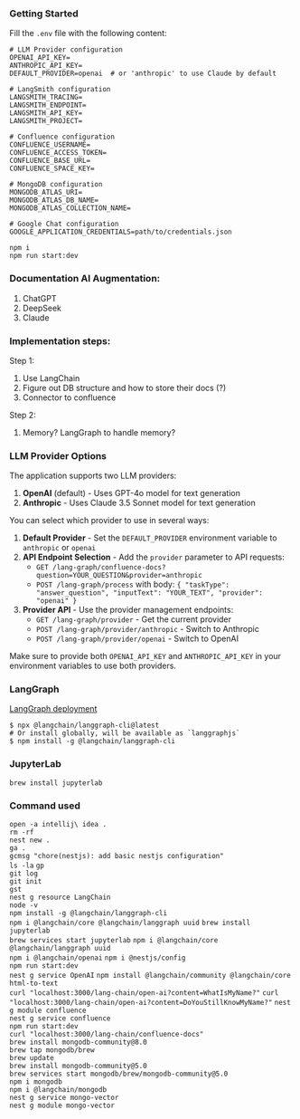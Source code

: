 ### Getting Started

Fill the `.env` file with the following content:

```
# LLM Provider configuration
OPENAI_API_KEY=
ANTHROPIC_API_KEY=
DEFAULT_PROVIDER=openai  # or 'anthropic' to use Claude by default

# LangSmith configuration
LANGSMITH_TRACING=
LANGSMITH_ENDPOINT=
LANGSMITH_API_KEY=
LANGSMITH_PROJECT=

# Confluence configuration
CONFLUENCE_USERNAME=
CONFLUENCE_ACCESS_TOKEN=
CONFLUENCE_BASE_URL=
CONFLUENCE_SPACE_KEY=

# MongoDB configuration
MONGODB_ATLAS_URI=
MONGODB_ATLAS_DB_NAME=
MONGODB_ATLAS_COLLECTION_NAME=

# Google Chat configuration
GOOGLE_APPLICATION_CREDENTIALS=path/to/credentials.json
```

`npm i`  
`npm run start:dev`  

### Documentation AI Augmentation:

1. ChatGPT
2. DeepSeek
3. Claude

### Implementation steps:

Step 1:

1. Use LangChain
2. Figure out DB structure and how to store their docs (?)
3. Connector to confluence

Step 2:

1. Memory? LangGraph to handle memory?

### LLM Provider Options

The application supports two LLM providers:
1. **OpenAI** (default) - Uses GPT-4o model for text generation
2. **Anthropic** - Uses Claude 3.5 Sonnet model for text generation

You can select which provider to use in several ways:

1. **Default Provider** - Set the `DEFAULT_PROVIDER` environment variable to `anthropic` or `openai`
2. **API Endpoint Selection** - Add the `provider` parameter to API requests:
   - `GET /lang-graph/confluence-docs?question=YOUR_QUESTION&provider=anthropic`
   - `POST /lang-graph/process` with body: `{ "taskType": "answer_question", "inputText": "YOUR_TEXT", "provider": "openai" }`
3. **Provider API** - Use the provider management endpoints:
   - `GET /lang-graph/provider` - Get the current provider
   - `POST /lang-graph/provider/anthropic` - Switch to Anthropic
   - `POST /lang-graph/provider/openai` - Switch to OpenAI

Make sure to provide both `OPENAI_API_KEY` and `ANTHROPIC_API_KEY` in your environment variables to use both providers.

### LangGraph
[LangGraph deployment](https://langchain-ai.github.io/langgraphjs/tutorials/deployment/)  


```
$ npx @langchain/langgraph-cli@latest
# Or install globally, will be available as `langgraphjs`
$ npm install -g @langchain/langgraph-cli
```

### JupyterLab

`brew install jupyterlab`

[//]: # (To start jupyterlab now and restart at login:)
[//]: # (brew services start jupyterlab)
[//]: # (Or, if you don't want/need a background service you can just run:)
[//]: # (/opt/homebrew/opt/jupyterlab/bin/jupyter-lab)

### Command used
`open -a intellij\ idea .`  
`rm -rf`  
`nest new .`  
`ga .`  
`gcmsg "chore(nestjs): add basic nestjs configuration"`  
`ls -la`
`gp`  
`git log`   
`git init`  
`gst`  
`nest g resource LangChain`  
`node -v`  
`npm install -g @langchain/langgraph-cli`  
`npm i @langchain/core @langchain/langgraph uuid`
`brew install jupyterlab`  
`brew services start jupyterlab`
`npm i @langchain/core @langchain/langgraph uuid`  
`npm i @langchain/openai`
`npm i @nestjs/config`  
`npm run start:dev`  
`nest g service OpenAI`
`npm install @langchain/community @langchain/core html-to-text`  
`curl "localhost:3000/lang-chain/open-ai?content=WhatIsMyName?"`
`curl "localhost:3000/lang-chain/open-ai?content=DoYouStillKnowMyName?"`
`nest g module confluence`  
`nest g service confluence`  
`npm run start:dev`  
`curl "localhost:3000/lang-chain/confluence-docs"`  
`brew install mongodb-community@8.0`  
`brew tap mongodb/brew`  
`brew update`  
`brew install mongodb-community@5.0`  
`brew services start mongodb/brew/mongodb-community@5.0`  
`npm i mongodb`  
`npm i @langchain/mongodb`  
`nest g service mongo-vector`  
`nest g module mongo-vector`  

